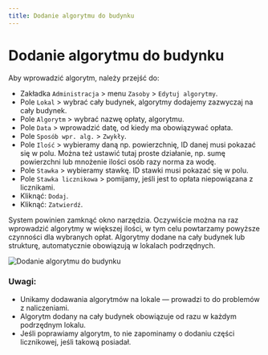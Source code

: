 ```yaml
---
title: Dodanie algorytmu do budynku
---
```


# Dodanie algorytmu do budynku

Aby wprowadzić algorytm, należy przejść do:

- Zakładka `Administracja` > menu `Zasoby` > `Edytuj algorytmy`.
- Pole `Lokal` > wybrać cały budynek, algorytmy dodajemy zazwyczaj na cały budynek.
- Pole `Algorytm` > wybrać nazwę opłaty, algorytmu.
- Pole `Data` > wprowadzić datę, od kiedy ma obowiązywać opłata.
- Pole `Sposób wpr. alg.` > `Zwykły`.
- Pole `Ilość` > wybieramy daną np. powierzchnię, ID danej musi pokazać się w polu. Można też ustawić tutaj proste działanie, np. sumę powierzchni lub mnożenie ilości osób razy norma za wodę.
- Pole `Stawka` > wybieramy stawkę. ID stawki musi pokazać się w polu.
- Pole `Stawka licznikowa` > pomijamy, jeśli jest to opłata niepowiązana z licznikami.
- Kliknąć: `Dodaj`.
- Kliknąć: `Zatwierdź`.

System powinien zamknąć okno narzędzia. Oczywiście można na raz wprowadzić algorytmy w większej ilości, w tym celu powtarzamy powyższe czynności dla wybranych opłat. Algorytmy dodane na cały budynek lub strukturę, automatycznie obowiązują w lokalach podrzędnych.

![Dodanie algorytmu do budynku](dodaniealgobud.gif)

### Uwagi:

- Unikamy dodawania algorytmów na lokale — prowadzi to do problemów z naliczeniami.
- Algorytm dodany na cały budynek obowiązuje od razu w każdym podrzędnym lokalu.
- Jeśli poprawiamy algorytm, to nie zapominamy o dodaniu części licznikowej, jeśli takową posiadał.